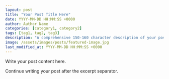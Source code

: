 ```yaml
---
layout: post
title: "Your Post Title Here"
date: YYYY-MM-DD HH:MM:SS +0000
author: Author Name
categories: [category1, category2]
tags: [tag1, tag2, tag3]
description: "A comprehensive 150-160 character description of your post that will appear in search results."
image: /assets/images/posts/featured-image.jpg
last_modified_at: YYYY-MM-DD HH:MM:SS +0000
---
```


Write your post content here.

<!--more-->

Continue writing your post after the excerpt separator.